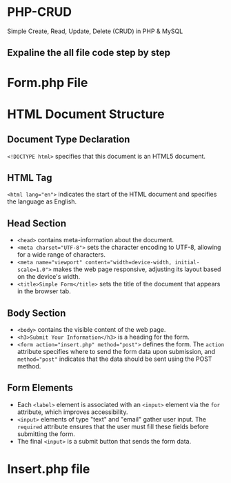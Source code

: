 # PHP-CRUD
Simple Create, Read, Update, Delete (CRUD) in PHP &amp; MySQL
<h2>Expaline the all file code step by step </h2>
<h1>Form.php File</h1>

# HTML Document Structure

## Document Type Declaration
`<!DOCTYPE html>` specifies that this document is an HTML5 document.

## HTML Tag
`<html lang="en">` indicates the start of the HTML document and specifies the language as English.

## Head Section
- `<head>` contains meta-information about the document.
- `<meta charset="UTF-8">` sets the character encoding to UTF-8, allowing for a wide range of characters.
- `<meta name="viewport" content="width=device-width, initial-scale=1.0">` makes the web page responsive, adjusting its layout based on the device's width.
- `<title>Simple Form</title>` sets the title of the document that appears in the browser tab.

## Body Section
- `<body>` contains the visible content of the web page.
- `<h3>Submit Your Information</h3>` is a heading for the form.
- `<form action="insert.php" method="post">` defines the form. The `action` attribute specifies where to send the form data upon submission, and `method="post"` indicates that the data should be sent using the POST method.

## Form Elements
- Each `<label>` element is associated with an `<input>` element via the `for` attribute, which improves accessibility.
- `<input>` elements of type "text" and "email" gather user input. The `required` attribute ensures that the user must fill these fields before submitting the form.
- The final `<input>` is a submit button that sends the form data.
<h1>Insert.php file </h1>

